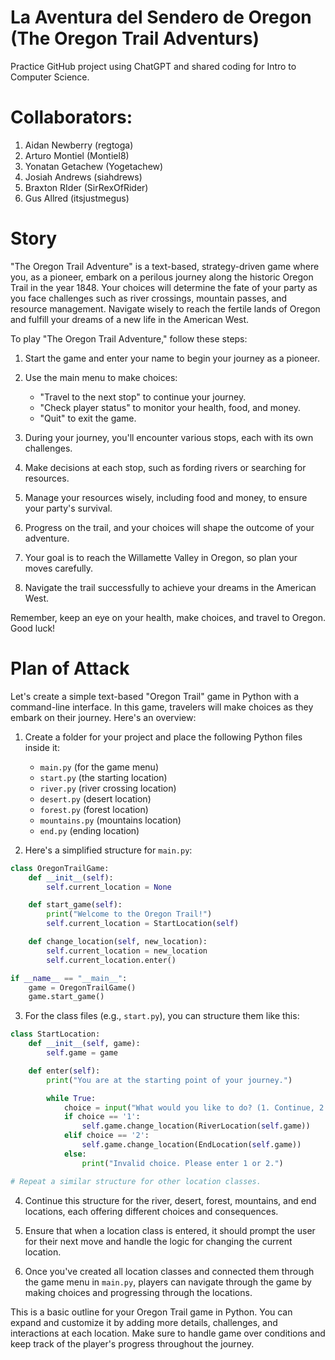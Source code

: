 # La Aventura del Sendero de Oregon (The Oregon Trail Adventurs)

Practice GitHub project using ChatGPT and shared coding for Intro to Computer Science.


# Collaborators:
1. Aidan Newberry (regtoga)
2. Arturo Montiel (Montiel8)
3. Yonatan Getachew (Yogetachew)
4. Josiah Andrews (siahdrews)
5. Braxton RIder (SirRexOfRider)
6. Gus Allred (itsjustmegus)

# Story
"The Oregon Trail Adventure" is a text-based, strategy-driven game where you, as a pioneer, embark on a perilous journey along the historic Oregon Trail in the year 1848. Your choices will determine the fate of your party as you face challenges such as river crossings, mountain passes, and resource management. Navigate wisely to reach the fertile lands of Oregon and fulfill your dreams of a new life in the American West.

To play "The Oregon Trail Adventure," follow these steps:

1. Start the game and enter your name to begin your journey as a pioneer.

2. Use the main menu to make choices:
   - "Travel to the next stop" to continue your journey.
   - "Check player status" to monitor your health, food, and money.
   - "Quit" to exit the game.

3. During your journey, you'll encounter various stops, each with its own challenges.

4. Make decisions at each stop, such as fording rivers or searching for resources.

5. Manage your resources wisely, including food and money, to ensure your party's survival.

6. Progress on the trail, and your choices will shape the outcome of your adventure.

7. Your goal is to reach the Willamette Valley in Oregon, so plan your moves carefully.

8. Navigate the trail successfully to achieve your dreams in the American West.

Remember, keep an eye on your health, make choices, and travel to Oregon. Good luck!

# Plan of Attack
Let's create a simple text-based "Oregon Trail" game in Python with a command-line interface. In this game, travelers will make choices as they embark on their journey. Here's an overview:

1. Create a folder for your project and place the following Python files inside it:

   - `main.py` (for the game menu)
   - `start.py` (the starting location)
   - `river.py` (river crossing location)
   - `desert.py` (desert location)
   - `forest.py` (forest location)
   - `mountains.py` (mountains location)
   - `end.py` (ending location)

2. Here's a simplified structure for `main.py`:

```python
class OregonTrailGame:
    def __init__(self):
        self.current_location = None

    def start_game(self):
        print("Welcome to the Oregon Trail!")
        self.current_location = StartLocation(self)

    def change_location(self, new_location):
        self.current_location = new_location
        self.current_location.enter()

if __name__ == "__main__":
    game = OregonTrailGame()
    game.start_game()
```

3. For the class files (e.g., `start.py`), you can structure them like this:

```python
class StartLocation:
    def __init__(self, game):
        self.game = game

    def enter(self):
        print("You are at the starting point of your journey.")

        while True:
            choice = input("What would you like to do? (1. Continue, 2. Quit): ")
            if choice == '1':
                self.game.change_location(RiverLocation(self.game))
            elif choice == '2':
                self.game.change_location(EndLocation(self.game))
            else:
                print("Invalid choice. Please enter 1 or 2.")

# Repeat a similar structure for other location classes.
```

4. Continue this structure for the river, desert, forest, mountains, and end locations, each offering different choices and consequences.

5. Ensure that when a location class is entered, it should prompt the user for their next move and handle the logic for changing the current location.

6. Once you've created all location classes and connected them through the game menu in `main.py`, players can navigate through the game by making choices and progressing through the locations.

This is a basic outline for your Oregon Trail game in Python. You can expand and customize it by adding more details, challenges, and interactions at each location. Make sure to handle game over conditions and keep track of the player's progress throughout the journey.
